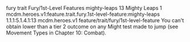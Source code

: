 <ability>
  <metadata>
    <class>fury</class>
    <feature_type>trait</feature_type>
    <file_dpath>Fury/1st-Level Features</file_dpath>
    <item_id>mighty-leaps</item_id>
    <item_index>13</item_index>
    <item_name>Mighty Leaps</item_name>
    <level>1</level>
    <scc>mcdm.heroes.v1:feature.trait.fury.1st-level-feature:mighty-leaps</scc>
    <scdc>1.1.1:5.1.4.1:13</scdc>
    <source>mcdm.heroes.v1</source>
    <type>feature/trait/fury/1st-level-feature</type>
  </metadata>
  <effects>
    <effect type="mundane">You can&apos;t obtain lower than a tier 2 outcome on any Might test made to jump (see Movement Types in Chapter 10: Combat).</effect>
  </effects>
</ability>
